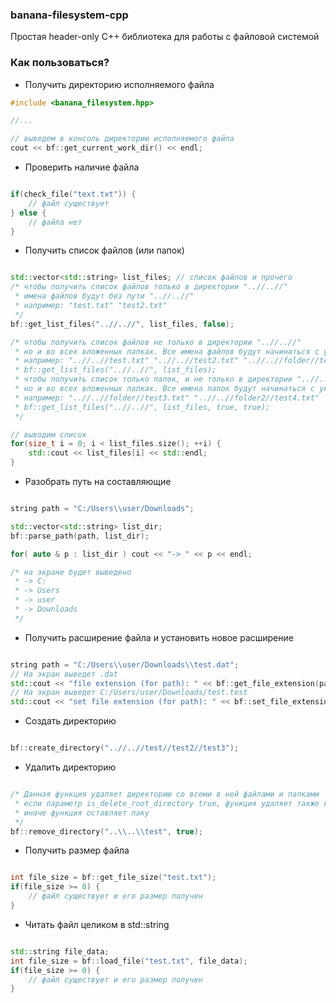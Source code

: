 ### banana-filesystem-cpp
Простая header-only С++ библиотека для работы с файловой системой

### Как пользоваться?

* Получить директорию исполняемого файла

```C++
#include <banana_filesystem.hpp>

//...

// выведем в консоль директорию исполняемого файла
cout << bf::get_current_work_dir() << endl;

```

* Проверить наличие файла

```C++

if(check_file("text.txt")) {
	// файл существует
} else {
	// файла нет
}

```

* Получить список файлов (или папок)

```C++

std::vector<std::string> list_files; // список файлов и прочего
/* чтобы получить список файлов только в директории "..//..//"
 * имена файлов будут без пути "..//..//"
 * например: "test.txt" "test2.txt"
 */
bf::get_list_files("..//..//", list_files, false); 

/* чтобы получить список файлов не только в директории "..//..//"
 * но и во всех вложенных папках. Все имена файлов будут начинаться с указанного пути
 * например: "..//..//test.txt" "..//..//test2.txt" "..//..//folder//test3.txt" "..//..//folder2//test4.txt"
 * bf::get_list_files("..//..//", list_files);
 * чтобы получить список только папок, и не только в директории "..//..//"
 * но и во всех вложенных папках. Все имена папок будут начинаться с указанного пути
 * например: "..//..//folder//test3.txt" "..//..//folder2//test4.txt"
 * bf::get_list_files("..//..//", list_files, true, true);
 */

// выводим список
for(size_t i = 0; i < list_files.size(); ++i) {
	std::cout << list_files[i] << std::endl;
}

```

* Разобрать путь на составляющие

```C++

string path = "C:/Users\\user/Downloads";

std::vector<std::string> list_dir;
bf::parse_path(path, list_dir);

for( auto & p : list_dir ) cout << "-> " << p << endl;

/* на экране будет выведено		
 * -> C:
 * -> Users
 * -> user
 * -> Downloads
 */

```

* Получить расширение файла и установить новое расширение

```C++

string path = "C:/Users\\user/Downloads\\test.dat";
// На экран выведет .dat
std::cout << "file extension (for path): " << bf::get_file_extension(path) << endl;
// На экран выведет C:/Users/user/Downloads/test.test
std::cout << "set file extension (for path): " << bf::set_file_extension(path, ".test") << endl;

```

* Создать директорию

```C++

bf::create_directory("..//..//test//test2//test3");

```

* Удалить директорию

```C++

/* Данная функция удаляет директорию со всеми в ней файлами и папками
 * если параметр is_delete_root_directory true, функция удаляет также корневой каталог (который первым указан в path)
 * иначе функция оставляет паку
 */
bf::remove_directory("..\\..\\test", true);

```

* Получить размер файла

```C++

int file_size = bf::get_file_size("test.txt");
if(file_size >= 0) {
	// файл существует и его размер получен
}

```

* Читать файл целиком в std::string

```C++

std::string file_data;
int file_size = bf::load_file("test.txt", file_data);
if(file_size >= 0) {
	// файл существует и его размер получен
}

```